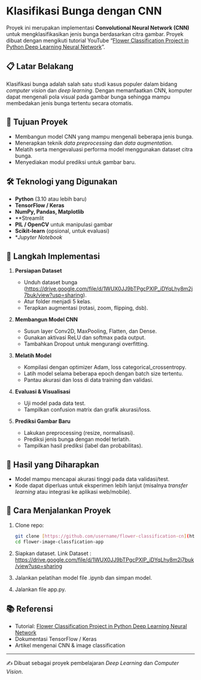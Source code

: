 # Klasifikasi Bunga dengan CNN

Proyek ini merupakan implementasi **Convolutional Neural Network (CNN)** untuk mengklasifikasikan jenis bunga berdasarkan citra gambar. Proyek dibuat dengan mengikuti tutorial YouTube “[Flower Classification Project in Python Deep Learning Neural Network](https://www.youtube.com/watch?v=h6TJiGrYINk)”.

## 📋 Latar Belakang

Klasifikasi bunga adalah salah satu studi kasus populer dalam bidang *computer vision* dan *deep learning*. Dengan memanfaatkan CNN, komputer dapat mengenali pola visual pada gambar bunga sehingga mampu membedakan jenis bunga tertentu secara otomatis.

## 🧠 Tujuan Proyek

* Membangun model CNN yang mampu mengenali beberapa jenis bunga.
* Menerapkan teknik *data preprocessing* dan *data augmentation*.
* Melatih serta mengevaluasi performa model menggunakan dataset citra bunga.
* Menyediakan modul prediksi untuk gambar baru.

## 🛠 Teknologi yang Digunakan

* **Python** (3.10 atau lebih baru)
* **TensorFlow / Keras**
* **NumPy, Pandas, Matplotlib**
* **Streamlit
* **PIL / OpenCV** untuk manipulasi gambar
* **Scikit-learn** (opsional, untuk evaluasi)
* **Jupyter Notebook*

## 📌 Langkah Implementasi

1. **Persiapan Dataset**

   * Unduh dataset bunga (https://drive.google.com/file/d/1WUX0JJ9bTPgcPXlP_iDYqLhy8m2j7buk/view?usp=sharing).
   * Atur folder menjadi 5 kelas.
   * Terapkan augmentasi (rotasi, zoom, flipping, dsb).

2. **Membangun Model CNN**

   * Susun layer Conv2D, MaxPooling, Flatten, dan Dense.
   * Gunakan aktivasi ReLU dan softmax pada output.
   * Tambahkan Dropout untuk mengurangi overfitting.

3. **Melatih Model**

   * Kompilasi dengan optimizer Adam, loss categorical_crossentropy.
   * Latih model selama beberapa epoch dengan batch size tertentu.
   * Pantau akurasi dan loss di data training dan validasi.

4. **Evaluasi & Visualisasi**

   * Uji model pada data test.
   * Tampilkan confusion matrix dan grafik akurasi/loss.

5. **Prediksi Gambar Baru**

   * Lakukan preprocessing (resize, normalisasi).
   * Prediksi jenis bunga dengan model terlatih.
   * Tampilkan hasil prediksi (label dan probabilitas).

## 🎯 Hasil yang Diharapkan

* Model mampu mencapai akurasi tinggi pada data validasi/test.
* Kode dapat diperluas untuk eksperimen lebih lanjut (misalnya *transfer learning* atau integrasi ke aplikasi web/mobile).

## 🚀 Cara Menjalankan Proyek

1. Clone repo:

   ```bash
   git clone [https://github.com/username/flower-classification-cn](https://github.com/nelasamosir/flower-image-classfication-app.git
   cd flower-image-classfication-app
   ```

2. Siapkan dataset. Link Dataset : https://drive.google.com/file/d/1WUX0JJ9bTPgcPXlP_iDYqLhy8m2j7buk/view?usp=sharing

4. Jalankan pelatihan model file .ipynb dan simpan model.

5. Jalankan file app.py.

## 📚 Referensi

* Tutorial: [Flower Classification Project in Python Deep Learning Neural Network](https://www.youtube.com/watch?v=h6TJiGrYINk)
* Dokumentasi TensorFlow / Keras
* Artikel mengenai CNN & image classification

---

✍️ Dibuat sebagai proyek pembelajaran *Deep Learning* dan *Computer Vision*.
